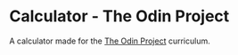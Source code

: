 # Calculator - The Odin Project

A calculator made for the [The Odin Project](https://www.theodinproject.com/) curriculum.
